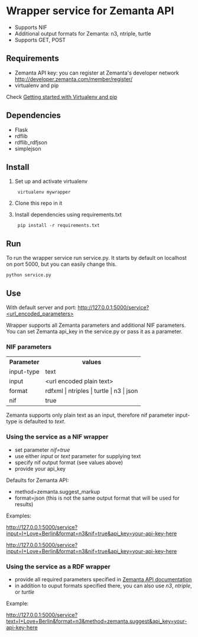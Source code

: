 Wrapper service for Zemanta API
===============

* Supports NIF
* Additional output formats for Zemanta: n3, ntriple, turtle
* Supports GET, POST

Requirements
---------
* Zemanta API key: you can register at Zemanta's developer network <http://developer.zemanta.com/member/register/>
* virtualenv and pip

Check [Getting started with Virtualenv and pip](http://jontourage.com/2011/02/09/virtualenv-pip-basics/)

Dependencies
------------
* Flask
* rdflib
* rdflib_rdfjson
* simplejson


Install
-----------
1. Set up and activate virtualenv

        virtualenv mywrapper

2. Clone this repo in it

3. Install dependencies using requirements.txt

        pip install -r requirements.txt


Run
------------
To run the wrapper service run service.py. It starts by default on localhost on port 5000, but you can easily change this.

    python service.py


Use
-------------

With default server and port:
    http://127.0.0.1:5000/service?<url_encoded_parameters>

Wrapper supports all Zemanta parameters and additional NIF parameters. You can set Zemanta api_key in the service.py or pass it as a parameter.

### NIF parameters
<table>
  <tr>
    <th>Parameter</th><th>values</th>
  </tr>
  <tr>
    <td>input-type</td><td>text</td>
  </tr>
  <tr>
    <td>input</td><td>&lt;url encoded plain text&gt;</td>
  </tr>
  <tr>
    <td>format</td><td>rdfxml | ntriples | turtle | n3 | json  </td>
  </tr>
  <tr>
    <td>nif</td><td>true</td>
  </tr>
</table>

Zemanta supports only plain text as an input, therefore nif parameter input-type is defaulted to _text_.

### Using the service as a NIF wrapper
* set parameter _nif=true_
* use either _input_ or _text_ parameter for supplying text
* specify nif output format (see values above)
* provide your api_key

Defaults for Zemanta API:
* method=zemanta.suggest_markup
* format=json (this is not the same output format that will be used for results)

Examples:

http://127.0.0.1:5000/service?input=I+Love+Berlin&format=n3&nif=true&api_key=your-api-key-here

http://127.0.0.1:5000/service?input=I+Love+Berlin&format=n3&nif=true&api_key=your-api-key-here


### Using the service as a RDF wrapper
* provide all required parameters specified in [Zemanta API documentation](http://developer.zemanta.com/docs/)
* in addition to ouput formats specified there, you can also use _n3_, _ntriple_, or _turtle_

Example:

http://127.0.0.1:5000/service?text=I+Love+Berlin&format=n3&method=zemanta.suggest&api_key=your-api-key-here
